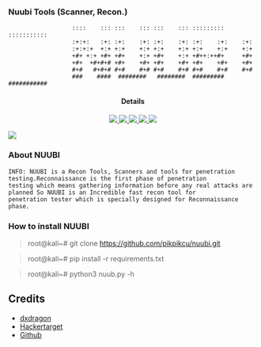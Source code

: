 ### Nuubi Tools (Scanner, Recon.)
>
                      ::::    ::: :::    ::: :::    ::: ::::::::: ::::::::::: 
                      :+:+:   :+: :+:    :+: :+:    :+: :+:    :+:    :+:     
                      :+:+:+  +:+ +:+    +:+ +:+    +:+ +:+    +:+    +:+     
                      +#+ +:+ +#+ +#+    +:+ +#+    +:+ +#++:++#+     +#+     
                      +#+  +#+#+# +#+    +#+ +#+    +#+ +#+    +#+    +#+     
                      #+#   #+#+# #+#    #+# #+#    #+# #+#    #+#    #+#     
                      ###    ####  ########   ########  ######### ########### 

</a>
<h4 align="center">Details</h4>                
<p align="center">
  </a>
  <a href="https://ru.m.wikipedia.org/wiki/python">
    <img src="https://img.shields.io/badge/language-python3-blue.svg">
 </a>
  <a href="https://github.com/pikpikcu/nuubi">
    <img src="https://img.shields.io/badge/version-V1.0.0-green.svg">
 </a>
   <a href="https://t.me/WongNdesoCok">
   <img src="https://img.shields.io/badge/telegram--blue.svg">
   </a>
  <a href="https://github.com/pikpikcu/nuubi/releases">
   <img src="https://img.shields.io/badge/release-V1.0.0-red.svg">
   </a>
   <a href="https://github.com/pikpikcu/nuubi/blob/master/LICENSE">
   <img src="https://img.shields.io/badge/LICENSE-red.svg">
   </a>
 </a>
</p>


![](https://raw.githubusercontent.com/pikpikcu/nuubi/master/nuub.png)


### About NUUBI 

    INFO: NUUBI is a Recon Tools, Scanners and tools for penetration testing.Reconnaissance is the first phase of penetration       
    testing which means gathering information before any real attacks are planned So NUUBI is an Incredible fast recon tool for 
    penetration tester which is specially designed for Reconnaissance phase.

### How to install NUUBI

> root@kali~# git clone https://github.com/pikpikcu/nuubi.git

> root@kali~# pip install -r requirements.txt

> root@kali~# python3 nuub.py -h


 Credits
------------

* [dxdragon](https://github.com/rizsyad)
* [Hackertarget](https://hackertarget.com)
* [Github](https://github.com)
